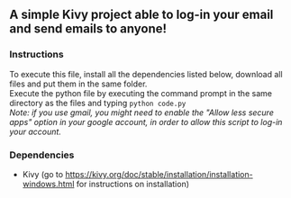 ## A simple Kivy project able to log-in your email and send emails to anyone!

### Instructions
To execute this file, install all the dependencies listed below, download all files and put them in the same folder.\
Execute the python file by executing the command prompt in the same directory as the files and typing ```python code.py```\
*Note: if you use gmail, you might need to enable the "Allow less secure apps" option in your google account, in order to allow this script to log-in your account.*

### Dependencies
- Kivy (go to https://kivy.org/doc/stable/installation/installation-windows.html for instructions on installation)
